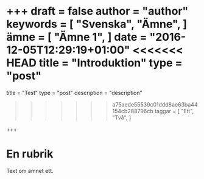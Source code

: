 +++
draft = false
author = "author"
keywords = [
  "Svenska",
  "Ämne",
]
ämne = [
  "Ämne 1",
]
date = "2016-12-05T12:29:19+01:00"
<<<<<<< HEAD
title = "Introduktion"
type = "post"
=======
title = "Test"
type = "post"
description = "description"
>>>>>>> a75aede55539c01ddd8ae63ba44154cb288796cb
taggar = [
  "Ett",
  "Två",
]

+++

# En rubrik

Text om ämnet ett.
